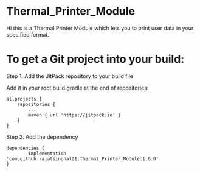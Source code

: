 # Thermal_Printer_Module
Hi this is a Thermal Printer Module which lets you to print user data in your specified format.

# To get a Git project into your build:

Step 1. Add the JitPack repository to your build file

Add it in your root build.gradle at the end of repositories:

	allprojects {
		repositories {
			...
			maven { url 'https://jitpack.io' }
		}
	}
  
Step 2. Add the dependency

	dependencies {
	        implementation 'com.github.rajatsinghal01:Thermal_Printer_Module:1.0.0'
	}
